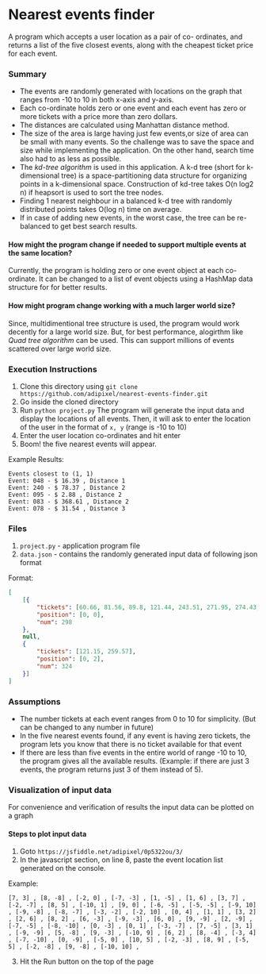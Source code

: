 # Nearest events finder
A program which accepts a user location as a pair of co- ordinates, and returns a list of the five closest events, along with the cheapest ticket price for each event.

### Summary
- The events are randomly generated with locations on the graph that ranges from -10 to 10 in both x-axis and y-axis.
- Each co-ordinate holds zero or one event and each event has zero or more tickets with a price more than zero dollars.
- The distances are calculated using Manhattan distance method.
- The size of the area is large having just few events,or size of area can be small with many events. So the challenge was to save the space and size while implementing the application. On the other hand, search time also had to as less as possible.
- The *kd-tree algorithm* is used in this application. A k-d tree (short for k-dimensional tree) is a space-partitioning data structure for organizing points in a k-dimensional space. Construction of kd-tree takes O(n log2 n) if heapsort is used to sort the tree nodes.
- Finding 1 nearest neighbour in a balanced k-d tree with randomly distributed points takes O(log n) time on average.
- If in case of adding new events, in the worst case, the tree can be re-balanced to get best search results.

#### How might the program change if needed to support multiple events at the same location?
Currently, the program is holding zero or one event object at each co-ordinate. It can be changed to a list of event objects using a HashMap data structure for for better results.

#### How might program change working with a much larger world size?
Since, multidimentional tree structure is used, the program would work decently for a large world size. 
But, for best performance, alogirthm like *Quad tree algorithm* can be used. This can support millions of events scattered over large world size. 

### Execution Instructions
1. Clone this directory using `git clone https://github.com/adipixel/nearest-events-finder.git`
2. Go inside the cloned directory
3. Run `python project.py`
The program will generate the input data and display the locations of all events.
Then, it will ask to enter the location of the user in the format of `x, y` (range is -10 to 10)
4. Enter the user location co-ordinates and hit enter
5. Boom! the five nearest events will appear.

Example Results:
```
Events closest to (1, 1)
Event: 048 - $ 16.39 , Distance 1
Event: 240 - $ 78.37 , Distance 2
Event: 095 - $ 2.88 , Distance 2
Event: 083 - $ 368.61 , Distance 2
Event: 078 - $ 31.54 , Distance 3

```


### Files
1. `project.py` - application program file
2. `data.json` - contains the randomly generated input data of following json format

Format:
```json
[
	[{
		"tickets": [60.66, 81.56, 89.8, 121.44, 243.51, 271.95, 274.43, 312.35],
		"position": [0, 0],
		"num": 298
	},
	null,
	{
		"tickets": [121.15, 259.57],
		"position": [0, 2],
		"num": 324
	}]
]
```

### Assumptions
- The number tickets at each event ranges from 0 to 10 for simplicity. (But can be changed to any number in future)
- In the five nearest events found, if any event is having zero tickets, the program lets you know that there is no ticket available for that event
- If there are less than five events in the entire world of range -10 to 10, the program gives all the available results.
(Example: if there are just 3 events, the program returns just 3 of them instead of 5).


### Visualization of input data
For convenience and verification of results the input data can be plotted on a graph
#### Steps to plot input data
1. Goto `https://jsfiddle.net/adipixel/0p5322ou/3/`
2. In the javascript section, on line 8, paste the event location list generated on the console.

Example:
```
[7, 3] , [8, -8] , [-2, 0] , [-7, -3] , [1, -5] , [1, 6] , [3, 7] , [-2, -7] , [8, 5] , [-10, 1] , [9, 0] , [-6, -5] , [-5, -5] , [-9, 10] , [-9, -8] , [-8, -7] , [-3, -2] , [-2, 10] , [0, 4] , [1, 1] , [3, 2] , [2, 6] , [8, 2] , [6, -3] , [-9, -3] , [6, 0] , [9, -9] , [2, -9] , [-7, -5] , [-8, -10] , [0, -3] , [0, 1] , [-3, -7] , [7, -5] , [3, 1] , [-9, -9] , [5, -8] , [9, -3] , [-10, 9] , [6, 2] , [8, -4] , [-3, 4] , [-7, -10] , [0, -9] , [-5, 0] , [10, 5] , [-2, -3] , [8, 9] , [-5, 5] , [-2, -8] , [9, -8] , [-10, 10] ,
```
3. Hit the Run button on the top of the page




